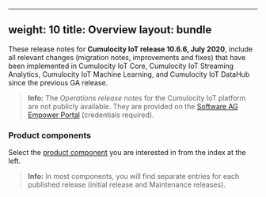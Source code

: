 
---
weight: 10
title: Overview
layout: bundle
---

These release notes for **Cumulocity IoT release 10.6.6, July 2020**, include all relevant changes (migration notes, improvements and fixes) that have been implemented in Cumulocity IoT Core, Cumulocity IoT Streaming Analytics, Cumulocity IoT Machine Learning, and Cumulocity IoT DataHub since the previous GA release.

>**Info:** The *Operations release notes* for the Cumulocity IoT platform are not publicly available. They are provided on the [Software AG Empower Portal](https://documentation.softwareag.com/) (credentials required).

### Product components

Select the [product component](/about/introduction/#component) you are interested in from the index at the left.

>**Info:** In most components, you will find separate entries for each published release (initial release and Maintenance releases). 
